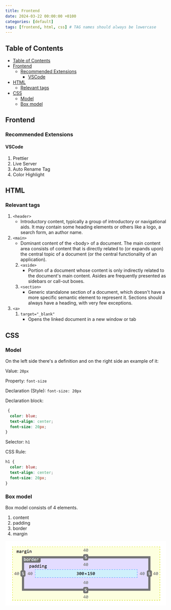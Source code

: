```yaml
---
title: Frontend
date: 2024-03-22 00:00:00 +0100
categories: [default]
tags: [frontend, html, css] # TAG names should always be lowercase
---
```


## Table of Contents

- [Table of Contents](#table-of-contents)
- [Frontend](#frontend)
  - [Recommended Extensions](#recommended-extensions)
    - [VSCode](#vscode)
- [HTML](#html)
  - [Relevant tags](#relevant-tags)
- [CSS](#css)
  - [Model](#model)
  - [Box model](#box-model)

## Frontend

### Recommended Extensions

#### VSCode

1.  Prettier
2.  Live Server
3.  Auto Rename Tag
4.  Color Highlight

## HTML

### Relevant tags

1.  `<header>`
    - Introductory content, typically a group of introductory or navigational aids. It may contain some heading elements or others like a logo, a search form, an author name.
2.  `<main>`
    - Dominant content of the \<body> of a document. The main content area consists of content that is directly related to (or expands upon) the central topic of a document (or the central functionality of an application).
    2. `<aside>`
       - Portion of a document whose content is only indirectly related to the document's main content. Asides are frequently presented as sidebars or call-out boxes.
    3. `<section>`
       - Generic standalone section of a document, which doesn't have a more specific semantic element to represent it. Sections should always have a heading, with very few exceptions.
3.  `<a>`
    1. `target="_blank"`
       - Opens the linked document in a new window or tab

## CSS

### Model

On the left side there's a definition and on the right side an example of it:

Value: `20px`

Property: `font-size`

Declaration (Style): `font-size: 20px`

Declaration block:

```css
 {
  color: blue;
  text-align: center;
  font-size: 20px;
}
```

Selector: `h1`

CSS Rule:

```css
h1 {
  color: blue;
  text-align: center;
  font-size: 20px;
}
```

### Box model

Box model consists of 4 elements.

1. content
2. padding
3. border
4. margin

![Box Model](/assets/img/posts/2024-03-22-frontend/001_box_model.png)
